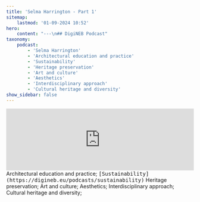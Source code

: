 ```yaml
---
title: 'Selma Harrington - Part 1'
sitemap:
    lastmod: '01-09-2024 10:52'
hero:
    content: "---\n## DigiNEB Podcast"
taxonomy:
    podcast:
        - 'Selma Harrington'
        - 'Architectural education and practice'
        - 'Sustainability'
        - 'Heritage preservation'
        - 'Art and culture'
        - 'Aesthetics'
        - 'Interdisciplinary approach'
        - 'Cultural heritage and diversity'
show_sidebar: false
---
```


<iframe width="100%" height="166" scrolling="no" frameborder="no" allow="autoplay" src="https://w.soundcloud.com/player/?url=https%3A//api.soundcloud.com/tracks/1908140471&color=%234b4815&auto_play=false&hide_related=false&show_comments=true&show_user=true&show_reposts=false&show_teaser=false"></iframe>
Architectural education and practice;
<kbd>[Sustainability](https://digineb.eu/podcasts/sustainability)</kbd>
Heritage preservation;
Art and culture;
Aesthetics;
Interdisciplinary approach;
Cultural heritage and diversity;